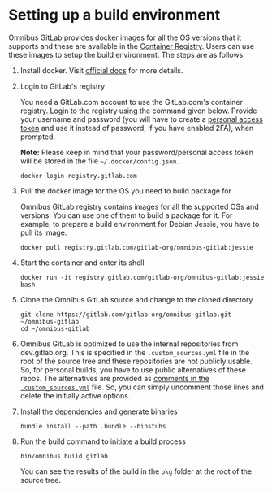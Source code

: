 # Setting up a build environment

Omnibus GitLab provides docker images for all the OS versions that it
supports and these are available in the
[Container Registry](https://gitlab.com/gitlab-org/omnibus-gitlab/container_registry).
Users can use these images to setup the build environment. The steps are as
follows

1. Install docker. Visit [official docs](https://docs.docker.com/engine/installation)
   for more details.
2. Login to GitLab's registry

    You need a GitLab.com account to use the GitLab.com's container registry.
    Login to the registry using the command given below. Provide your username
    and password (you will have to create a
    [personal access token](https://docs.gitlab.com/ce/api/README.html#personal-access-tokens_)
    and use it instead of password, if you have enabled 2FA), when prompted.

    **Note:** Please keep in mind that your password/personal access token will
    be stored in the file `~/.docker/config.json`.

    ```
    docker login registry.gitlab.com
    ```
3. Pull the docker image for the OS you need to build package for

    Omnibus GitLab registry contains images for all the supported OSs and
    versions. You can use one of them to build a package for it. For example,
    to prepare a build environment for Debian Jessie, you have to pull its
    image.

    ```
    docker pull registry.gitlab.com/gitlab-org/omnibus-gitlab:jessie
    ```
4. Start the container and enter its shell

    ```
    docker run -it registry.gitlab.com/gitlab-org/omnibus-gitlab:jessie bash
    ```

5. Clone the Omnibus GitLab source and change to the cloned directory


    ```
    git clone https://gitlab.com/gitlab-org/omnibus-gitlab.git ~/omnibus-gitlab
    cd ~/omnibus-gitlab
    ```

6. Omnibus GitLab is optimized to use the internal repositories from
   dev.gitlab.org. This is specified in the `.custom_sources.yml` file in the
   root of the source tree and these repositories are not publicly usable. So,
   for personal builds, you have to use public alternatives of these repos.
   The alternatives are provided as [comments in the `.custom_sources.yml`](https://gitlab.com/gitlab-org/omnibus-gitlab/blob/master/.custom_sources.yml#L25-44)
   file.  So, you can simply uncomment those lines and delete the initially
   active options.

7. Install the dependencies and generate binaries


    ```
    bundle install --path .bundle --binstubs
    ```

8. Run the build command to initiate a build process

    ```
    bin/omnibus build gitlab
    ```
    You can see the results of the build in the `pkg` folder at the root of the
    source tree.
